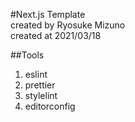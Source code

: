 #Next.js Template  
created by Ryosuke Mizuno  
created at 2021/03/18

##Tools

1. eslint
2. prettier
3. stylelint
4. editorconfig
